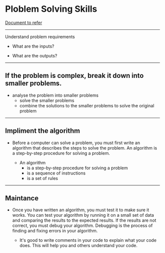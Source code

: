 # Ploblem Solving Skills
[Document to refer](School%20Notes/Topic%201a%20Problem%20Solving%20Skillsv1.pdf)

-----------------
Understand problem requirements
 - What are the inputs?
  
 - What are the outputs?
 -----------------

 ## If the problem is complex, break it down into smaller problems.
  - analyse the problem into smaller problems
    - solve the smaller problems
    - combine the solutions to the smaller problems to solve the original problem

------------------------
  ## Impliment the algorithm
  - Before a computer can solve a problem, you must first write an algorithm that describes the steps to solve the problem. An algorithm is a step-by-step procedure for solving a problem. 

    - An algorithm
        - is a step-by-step procedure for solving a problem
        - is a sequence of instructions
        - is a set of rules
------------------  
## Maintance
- Once you have written an algorithm, you must test it to make sure it works. You can test your algorithm by running it on a small set of data and comparing the results to the expected results. If the results are not correct, you must debug your algorithm. Debugging is the process of finding and fixing errors in your algorithm.

    -  It's good to write comments in your code to explain what your code does. This will help you and others understand your code.






